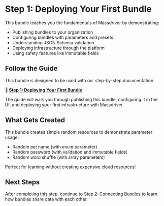 # Step 1: Deploying Your First Bundle

This bundle teaches you the fundamentals of Massdriver by demonstrating:

- Publishing bundles to your organization
- Configuring bundles with parameters and presets
- Understanding JSON Schema validation
- Deploying infrastructure through the platform
- Using safety features like immutable fields

## Follow the Guide

This bundle is designed to be used with our step-by-step documentation:

**📖 [Step 1: Deploying Your First Bundle](https://docs.massdriver.cloud/getting-started/deploying-first-bundle)**

The guide will walk you through publishing this bundle, configuring it in the UI, and deploying your first infrastructure with Massdriver.

## What Gets Created

This bundle creates simple random resources to demonstrate parameter usage:
- Random pet name (with enum parameter)
- Random password (with validation and immutable fields)
- Random word shuffle (with array parameters)

Perfect for learning without creating expensive cloud resources!

## Next Steps

After completing this step, continue to [Step 2: Connecting Bundles](https://docs.massdriver.cloud/getting-started/connecting-bundles) to learn how bundles share data with each other.
